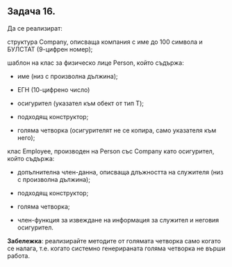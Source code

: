 
## Задача 16. 

Да се реализират:

структура Company, описваща компания с име до 100 символа и БУЛСТАТ (9-цифрен номер);

шаблон на клас за физическо лице Person<T>, който съдържа:

* име (низ с произволна дължина);

* ЕГН (10-цифрено число)

* осигурител (указател към обект от тип T);

* подходящ конструктор;

* голяма четворка (осигурителят не се копира, само указателя към него);

клас Employee, производен на Person със Company като осигурител, който съдържа:

* допълнителна член-данна, описваща длъжността на служителя (низ с произволна дължина);

* подходящ конструктор;

* голяма четворка;

* член-функция за извеждане на информация за служител и неговия осигурител.

**Забележка**: реализирайте методите от голямата четворка само когато се налага, т.е. когато системно генерираната голяма четворка не върши работа.
